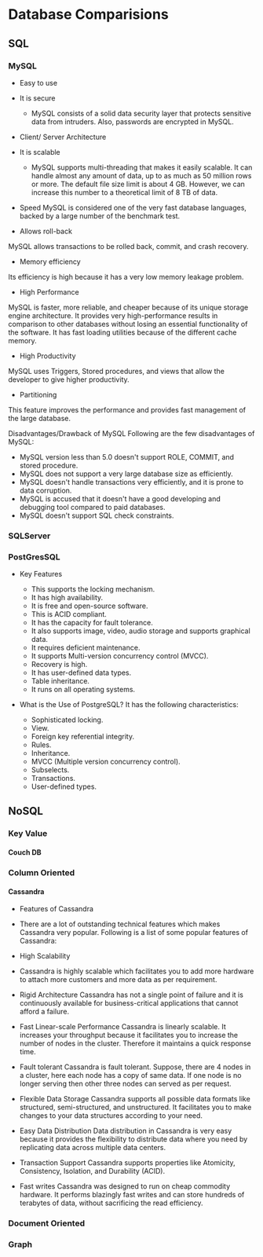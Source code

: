 # Database Comparisions

## SQL
### MySQL

* Easy to use
* It is secure
  * MySQL consists of a solid data security layer that protects sensitive data from intruders. Also, passwords are encrypted in MySQL.
* Client/ Server Architecture
* It is scalable
  * MySQL supports multi-threading that makes it easily scalable. It can handle almost any amount of data, up to as much as 50 million rows or more. The default file size limit is about 4 GB. However, we can increase this number to a theoretical limit of 8 TB of data.

* Speed
MySQL is considered one of the very fast database languages, backed by a large number of the benchmark test.

* Allows roll-back

MySQL allows transactions to be rolled back, commit, and crash recovery.

* Memory efficiency

Its efficiency is high because it has a very low memory leakage problem.

* High Performance

MySQL is faster, more reliable, and cheaper because of its unique storage engine architecture. It provides very high-performance results in comparison to other databases without losing an essential functionality of the software. It has fast loading utilities because of the different cache memory.

* High Productivity

MySQL uses Triggers, Stored procedures, and views that allow the developer to give higher productivity.

* Partitioning

This feature improves the performance and provides fast management of the large database.

Disadvantages/Drawback of MySQL
Following are the few disadvantages of MySQL:

* MySQL version less than 5.0 doesn't support ROLE, COMMIT, and stored procedure.
* MySQL does not support a very large database size as efficiently.
* MySQL doesn't handle transactions very efficiently, and it is prone to data corruption.
* MySQL is accused that it doesn't have a good developing and debugging tool compared to paid databases.
* MySQL doesn't support SQL check constraints.
### SQLServer
### PostGresSQL
* Key Features
  * This supports the locking mechanism.
  * It has high availability.
  * It is free and open-source software.
  * This is ACID compliant.
  * It has the capacity for fault tolerance.
  * It also supports image, video, audio storage and supports graphical data.
  * It requires deficient maintenance.
  * It supports Multi-version concurrency control (MVCC).
  * Recovery is high.
  * It has user-defined data types.
  * Table inheritance.
  * It runs on all operating systems.

* What is the Use of PostgreSQL?
It has the following characteristics:

  * Sophisticated locking.
  * View.
  * Foreign key referential integrity.
  * Rules.
  * Inheritance.
  * MVCC (Multiple version concurrency control).
  * Subselects.
  * Transactions.
  * User-defined types.

## NoSQL
### Key Value
#### Couch DB
### Column Oriented
#### Cassandra
* Features of Cassandra
 * There are a lot of outstanding technical features which makes Cassandra very popular. Following is a list of some popular features of Cassandra:

* High Scalability
 * Cassandra is highly scalable which facilitates you to add more hardware to attach more customers and more data as per requirement.

* Rigid Architecture
Cassandra has not a single point of failure and it is continuously available for business-critical applications that cannot afford a failure.

* Fast Linear-scale Performance
Cassandra is linearly scalable. It increases your throughput because it facilitates you to increase the number of nodes in the cluster. Therefore it maintains a quick response time.

* Fault tolerant
Cassandra is fault tolerant. Suppose, there are 4 nodes in a cluster, here each node has a copy of same data. If one node is no longer serving then other three nodes can served as per request.

* Flexible Data Storage
Cassandra supports all possible data formats like structured, semi-structured, and unstructured. It facilitates you to make changes to your data structures according to your need.

* Easy Data Distribution
Data distribution in Cassandra is very easy because it provides the flexibility to distribute data where you need by replicating data across multiple data centers.

* Transaction Support
Cassandra supports properties like Atomicity, Consistency, Isolation, and Durability (ACID).

* Fast writes
Cassandra was designed to run on cheap commodity hardware. It performs blazingly fast writes and can store hundreds of terabytes of data, without sacrificing the read efficiency.


### Document Oriented
### Graph
